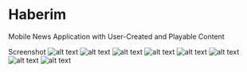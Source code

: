 # Haberim
Mobile News Application with User-Created and Playable Content

Screenshot
![alt text](https://github.com/Aliyildirim58/Haberim/blob/main/Haberim/lib/assets/Screenshot/l.jpg)
![alt text](https://github.com/Aliyildirim58/Haberim/blob/main/Haberim/lib/assets/Screenshot/r.jpg)
![alt text](https://github.com/Aliyildirim58/Haberim/blob/main/Haberim/lib/assets/Screenshot/a.jpg)
![alt text](https://github.com/Aliyildirim58/Haberim/blob/main/Haberim/lib/assets/Screenshot/hd.jpg)
![alt text](https://github.com/Aliyildirim58/Haberim/blob/main/Haberim/lib/assets/Screenshot/p.jpg)
![alt text](https://github.com/Aliyildirim58/Haberim/blob/main/Haberim/lib/assets/Screenshot/pi.jpg)
![alt text](https://github.com/Aliyildirim58/Haberim/blob/main/Haberim/lib/assets/Screenshot/pf.jpg)
![alt text](https://github.com/Aliyildirim58/Haberim/blob/main/Haberim/lib/assets/Screenshot/s.jpg)
